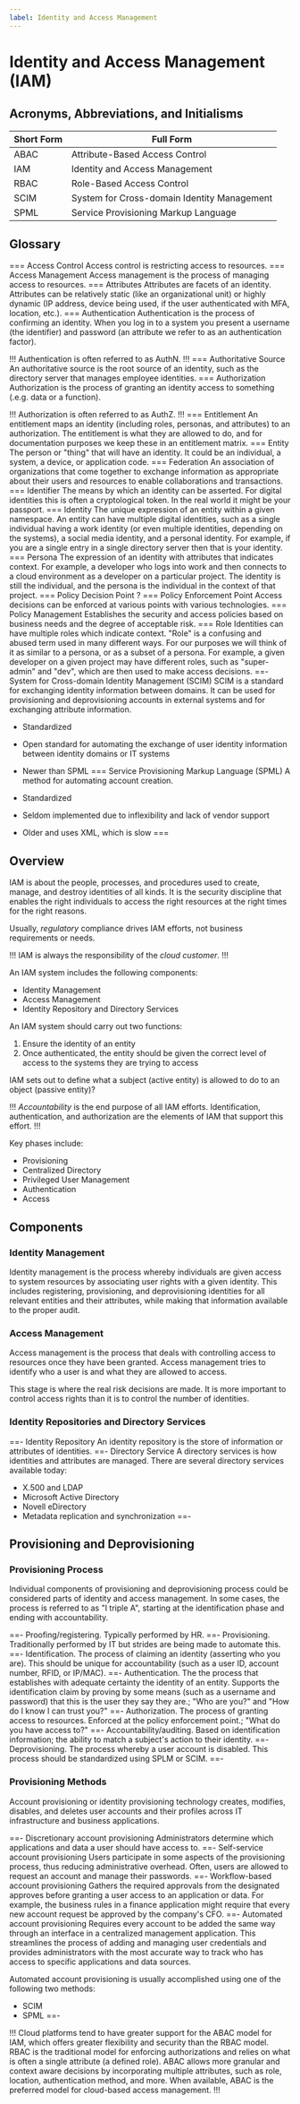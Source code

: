 ```yaml
---
label: Identity and Access Management
---
```


# Identity and Access Management (IAM)

## Acronyms, Abbreviations, and Initialisms

| Short Form | Full Form |
| - | - |
| ABAC | Attribute-Based Access Control |
| IAM | Identity and Access Management |
| RBAC | Role-Based Access Control |
| SCIM | System for Cross-domain Identity Management |
| SPML | Service Provisioning Markup Language |

## Glossary

=== Access Control
Access control is restricting access to resources.
=== Access Management
Access management is the process of managing access to resources.
=== Attributes
Attributes are facets of an identity. Attributes can be relatively static (like an organizational unit) or highly dynamic (IP address, device being used, if the user authenticated with MFA, location, etc.).
=== Authentication
Authentication is the process of confirming an identity. When you log in to a system you present a username (the identifier) and password (an attribute we refer to as an authentication factor).

!!!
Authentication is often referred to as AuthN.
!!!
=== Authoritative Source
An authoritative source is the root source of an identity, such as the directory server that manages employee identities.
=== Authorization
Authorization is the process of granting an identity access to something (.e.g. data or a function).

!!!
Authorization is often referred to as AuthZ.
!!!
=== Entitlement
An entitlement maps an identity (including roles, personas, and attributes) to an authorization. The entitlement is what they are allowed to do, and for documentation purposes we keep these in an entitlement matrix.
=== Entity
The person or "thing" that will have an identity. It could be an individual, a system, a device, or application code.
=== Federation
An association of organizations that come together to exchange information as appropriate about their users and resources to enable collaborations and transactions.
=== Identifier
The means by which an identity can be asserted. For digital identities this is often a cryptological token. In the real world it might be your passport.
=== Identity
The unique expression of an entity within a given namespace. An entity can have multiple digital identities, such as a single individual having a work identity (or even multiple identities, depending on the systems), a social media identity, and a personal identity. For example, if you are a single entry in a single directory server then that is your identity.
=== Persona
The expression of an identity with attributes that indicates context. For example, a developer who logs into work and then connects to a cloud environment as a developer on a particular project. The identity is still the individual, and the persona is the individual in the context of that project.
=== Policy Decision Point
?
=== Policy Enforcement Point
Access decisions can be enforced at various points with various technologies.
=== Policy Management
Establishes the security and access policies based on business needs and the degree of acceptable risk.
=== Role
Identities can have multiple roles which indicate context. "Role" is a confusing and abused term used in many different ways. For our purposes we will think of it as similar to a persona, or as a subset of a persona. For example, a given developer on a given project may have different roles, such as "super-admin" and "dev", which are then used to make access decisions.
==- System for Cross-domain Identity Management (SCIM)
SCIM is a standard for exchanging identity information between domains. It can be used for provisioning and deprovisioning accounts in external systems and for exchanging attribute information.

- Standardized
- Open standard for automating the exchange of user identity information between identity domains or IT systems
- Newer than SPML
=== Service Provisioning Markup Language (SPML)
A method for automating account creation.

- Standardized
- Seldom implemented due to inflexibility and lack of vendor support
- Older and uses XML, which is slow
===

## Overview

IAM is about the people, processes, and procedures used to create, manage, and destroy identities of all kinds. It is the security discipline that enables the right individuals to access the right resources at the right times for the right reasons.

Usually, *regulatory* compliance drives IAM efforts, not business requirements or needs.

!!!
IAM is always the responsibility of the *cloud customer*.
!!!

An IAM system includes the following components:

- Identity Management
- Access Management
- Identity Repository and Directory Services

An IAM system should carry out two functions:

1. Ensure the identity of an entity
2. Once authenticated, the entity should be given the correct level of access to the systems they are trying to access

IAM sets out to define what a subject (active entity) is allowed to do to an object (passive entity)?

!!!
*Accountability* is the end purpose of all IAM efforts. Identification, authentication, and authorization are the elements of IAM that support this effort.
!!!

Key phases include:

- Provisioning
- Centralized Directory
- Privileged User Management
- Authentication
- Access

## Components

### Identity Management

Identity management is the process whereby individuals are given access to system resources by associating user rights with a given identity. This includes registering, provisioning, and deprovisioning identities for all relevant entities and their attributes, while making that information available to the proper audit.

### Access Management

Access management is the process that deals with controlling access to resources once they have been granted. Access management tries to identify who a user is and what they are allowed to access.

This stage is where the real risk decisions are made. It is more important to control access rights than it is to control the number of identities.

### Identity Repositories and Directory Services

==- Identity Repository
An identity repository is the store of information or attributes of identities.
==- Directory Service
A directory services is how identities and attributes are managed. There are several directory services available today:

- X.500 and LDAP
- Microsoft Active Directory
- Novell eDirectory
- Metadata replication and synchronization
==-

## Provisioning and Deprovisioning

### Provisioning Process

Individual components of provisioning and deprovisioning process could be considered parts of identity and access management. In some cases, the process is referred to as "I triple A", starting at the identification phase and ending with accountability.

==- Proofing/registering.
Typically performed by HR.
==- Provisioning.
Traditionally performed by IT but strides are being made to automate this.
==- Identification.
The process of claiming an identity (asserting who you are). This should be unique for accountability (such as a user ID, account number, RFID, or IP/MAC).
==- Authentication.
The the process that establishes with adequate certainty the identity of an entity. Supports the identification claim by proving by some means (such as a username and password) that this is the user they say they are.; "Who are you?" and "How do I know I can trust you?"
==- Authorization.
The process of granting access to resources. Enforced at the policy enforcement point.; "What do you have access to?"
==- Accountability/auditing.
Based on identification information; the ability to match a subject's action to their identity.
==- Deprovisioning.
The process whereby a user account is disabled. This process should be standardized using SPLM or SCIM.
==-

### Provisioning Methods

Account provisioning or identity provisioning technology creates, modifies, disables, and deletes user accounts and their profiles across IT infrastructure and business applications.

==- Discretionary account provisioning
Administrators determine which applications and data a user should have access to.
==- Self-service account provisioning
Users participate in some aspects of the provisioning process, thus reducing administrative overhead. Often, users are allowed to request an account and manage their passwords.
==- Workflow-based account provisioning
Gathers the required approvals from the designated approves before granting a user access to an application or data. For example, the business rules in a finance application might require that every new account request be approved by the company's CFO.
==- Automated account provisioning
Requires every account to be added the same way through an interface in a centralized management application. This streamlines the process of adding and managing user credentials and provides administrators with the most accurate way to track who has access to specific applications and data sources.

Automated account provisioning is usually accomplished using one of the following two methods:

- SCIM
- SPML
==-

!!!
Cloud platforms tend to have greater support for the ABAC model for IAM, which offers greater flexibility and security than the RBAC model. RBAC is the traditional model for enforcing authorizations and relies on what is often a single attribute (a defined role). ABAC allows more granular and context aware decisions by incorporating multiple attributes, such as role, location, authentication method, and more. When available, ABAC is the preferred model for cloud-based access management.
!!!
